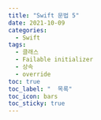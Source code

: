 ```yaml
---
title: "Swift 문법 5"
date: 2021-10-09
categories:
  - Swift
tags:
  - 클래스
  - Failable initializer
  - 상속
  - override
toc: true
toc_label: "  목록"
toc_icon: bars
toc_sticky: true
---
```

